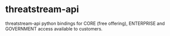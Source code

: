 threatstream-api
================

threatstream-api python bindings for CORE (free offering), ENTERPRISE and GOVERNMENT access available to customers.
